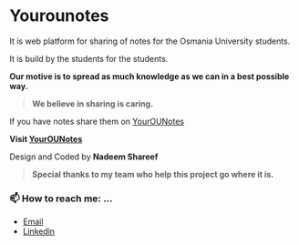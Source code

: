 # Yourounotes

It is web platform for sharing of notes for the Osmania University students.

It is build by the students for the students.

**Our motive is to spread as much knowledge as we can in a best possible way.**

> **We believe in sharing is caring.**

If you have notes share them on [YourOUNotes](https://yourounotes.vercel.app)

**Visit [YourOUNotes](https://yourounotes.vercel.app/)**

Design and Coded by **Nadeem Shareef**

> **Special thanks to my team who help this project go where it is.**

### **📫 How to reach me: ...**

-   [Email](mailto:nadeemshareef934@gmail.com)
-   [Linkedin](https://www.linkedin.com/in/nadeem-shareef-7a8394182/)
